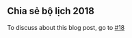 ## Chia sẻ bộ lịch 2018 

To discuss about this blog post, go to [#18](https://github.com/ngxson/blog-comments/issues/18)

<!-- {"issue":18} -->
